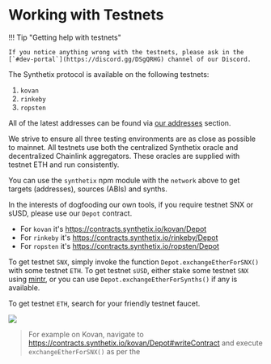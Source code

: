 # Working with Testnets

!!! Tip "Getting help with testnets"

    If you notice anything wrong with the testnets, please ask in the [`#dev-portal`](https://discord.gg/DSgQRHG) channel of our Discord.

The Synthetix protocol is available on the following testnets:

1. `kovan`
2. `rinkeby`
3. `ropsten`

All of the latest addresses can be found via [our addresses](../addresses.md) section.

We strive to ensure all three testing environments are as close as possible to mainnet. All testnets use both the centralized Synthetix oracle and decentralized Chainlink aggregators. These oracles are supplied with testnet ETH and run consistently.

You can use the `synthetix` npm module with the `network` above to get targets (addresses), sources (ABIs) and synths.

In the interests of dogfooding our own tools, if you require testnet SNX or sUSD, please use our `Depot` contract.

- For `kovan` it's https://contracts.synthetix.io/kovan/Depot
- For `rinkeby` it's https://contracts.synthetix.io/rinkeby/Depot
- For `ropsten` it's https://contracts.synthetix.io/ropsten/Depot

To get testnet `SNX`, simply invoke the function `Depot.exchangeEtherForSNX()` with some testnet `ETH`. To get testnet `sUSD`, either stake some testnet `SNX` using [mintr](//mintr.synthetix.io), or you can use `Depot.exchangeEtherForSynths()` if any is available.

To get testnet `ETH`, search for your friendly testnet faucet.

<img src="/img/misc/kovan-depot.gif" />

> For example on Kovan, navigate to https://contracts.synthetix.io/kovan/Depot#writeContract and execute `exchangeEtherForSNX()` as per the
